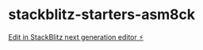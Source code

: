 # stackblitz-starters-asm8ck

[Edit in StackBlitz next generation editor ⚡️](https://stackblitz.com/~/github.com/Superkub/stackblitz-starters-asm8ck)